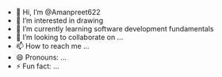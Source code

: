 - 👋 Hi, I’m @Amanpreet622
- 👀 I’m interested in drawing
- 🌱 I’m currently learning software development fundamentals
- 💞️ I’m looking to collaborate on ...
- 📫 How to reach me ...
- 😄 Pronouns: ...
- ⚡ Fun fact: ...

<!---
Amanpreet622/Amanpreet622 is a ✨ special ✨ repository because its `README.md` (this file) appears on your GitHub profile.
You can click the Preview link to take a look at your changes.
--->
